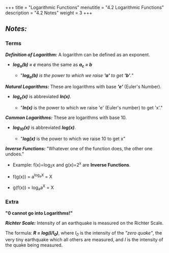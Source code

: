 +++
title = "Logarithmic Functions"
menutitle = "4.2 Logarithmic Functions"
description = "4.2 Notes"
weight = 3
+++

## _Notes:_

### Terms

***Definition of Logarithm:*** A logarithm can be defined as an exponent.

- ***log<sub>a</sub>(b) = c*** means the same as ***a<sub>c</sub> = b***

  - "***log<sub>a</sub>(b)*** _is the power to which we raise **'a'** to get **'b'**._"

***Natural Logarithms:*** These are logarithms with base ***'e'*** (Euler's Number).

- ***log<sub>e</sub>(x)*** is abbreviated ***ln(x)***.

  - "***ln(x)*** is the power to which we raise 'e' (Euler's number) to get 'x'."

***Common Logarithms:*** These are logarithms with base 10.

- ***log<sub>10</sub>(x)*** is abbreviated ***log(x)***.

  - "***log(x)*** is the power to which we raise 10 to get x"

***Inverse Functions:*** "Whatever one of the function does, the other one undoes."

- Example: f(x)=log<sub>2</sub>x and g(x)=2<sup>x</sup> are **Inverse Functions**.

- f(g(x)) = a<sup>log<sub>a</sub>X</sup> = X
- g(f(x)) = log<sub>a</sub>a<sup>X</sup> = X

### Extra

**"0 cannot go into Logarithms!"**

***Richter Scale:***
Intensity of an earthquake is measured on the Richter Scale.

The formula:
***R = log(I/I<sub>0</sub>)***, where _I<sub>0</sub>_ is the intensity of the _"zero quake"_, the very tiny earthquake which all others are measured, and _I_ is the intensity of the quake being measured.
